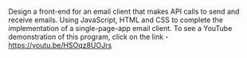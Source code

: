 Design a front-end for an email client that makes API calls to send and receive emails. Using JavaScript, HTML and CSS to complete the implementation of a single-page-app email client.
To see a YouTube demonstration of this program, click on the link - https://youtu.be/HSOqz8UOJrs

